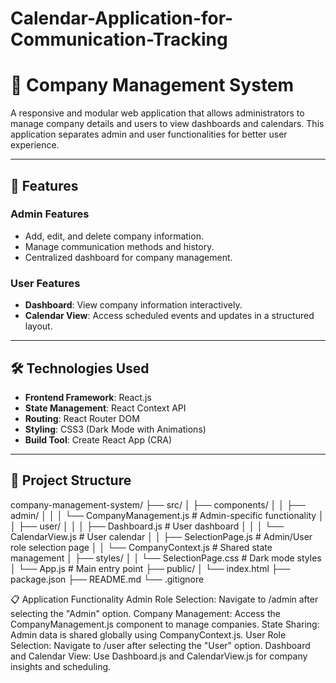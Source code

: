 # Calendar-Application-for-Communication-Tracking
# 🏢 Company Management System

A responsive and modular web application that allows administrators to manage company details and users to view dashboards and calendars. This application separates admin and user functionalities for better user experience.

---

## 🚀 Features

### **Admin Features**
- Add, edit, and delete company information.
- Manage communication methods and history.
- Centralized dashboard for company management.

### **User Features**
- **Dashboard**: View company information interactively.
- **Calendar View**: Access scheduled events and updates in a structured layout.

---

## 🛠️ Technologies Used

- **Frontend Framework**: React.js
- **State Management**: React Context API
- **Routing**: React Router DOM
- **Styling**: CSS3 (Dark Mode with Animations)
- **Build Tool**: Create React App (CRA)

---

## 📂 Project Structure

company-management-system/ ├── src/ │ ├── components/ │ │ ├── admin/ │ │ │ └── CompanyManagement.js # Admin-specific functionality │ │ ├── user/ │ │ │ ├── Dashboard.js # User dashboard │ │ │ └── CalendarView.js # User calendar │ │ ├── SelectionPage.js # Admin/User role selection page │ │ └── CompanyContext.js # Shared state management │ ├── styles/ │ │ └── SelectionPage.css # Dark mode styles │ └── App.js # Main entry point ├── public/ │ └── index.html ├── package.json ├── README.md └── .gitignore 

📋 Application Functionality
Admin
Role Selection: Navigate to /admin after selecting the "Admin" option.
Company Management: Access the CompanyManagement.js component to manage companies.
State Sharing: Admin data is shared globally using CompanyContext.js.
User
Role Selection: Navigate to /user after selecting the "User" option.
Dashboard and Calendar View: Use Dashboard.js and CalendarView.js for company insights and scheduling.

